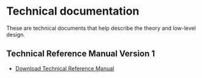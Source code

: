 # Technical documentation
These are technical documents that help describe the theory and low-level design.

## Technical Reference Manual Version 1
- [Download Technical Reference Manual](SpectralAdditiveSynthesisModuleTechnicalReferenceManual_V1.pdf)





